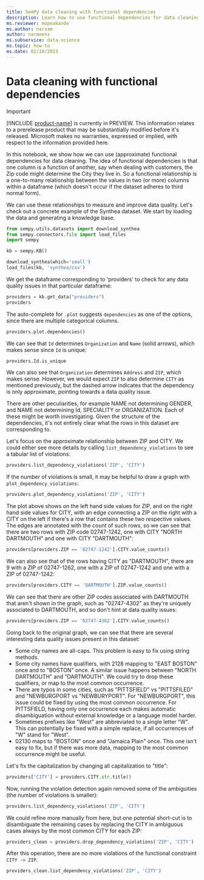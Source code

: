 ```yaml
---
title: SemPy data cleaning with functional dependencies
description: Learn how to use functional dependencies for data cleaning with
ms.reviewer: mopeakande
ms.author: narsam
author: narmeens
ms.subservice: data-science
ms.topic: how-to 
ms.date: 02/10/2023
---
```


# Data cleaning with functional dependencies

> [!IMPORTANT]
> [!INCLUDE [product-name](../includes/product-name.md)] is currently in PREVIEW. This information relates to a prerelease product that may be substantially modified before it's released. Microsoft makes no warranties, expressed or implied, with respect to the information provided here.

In this notebook, we show how we can use (approximate) functional dependencies for data cleaning. The idea of functional dependencies is that one column is a function of another, say when dealing with customers, the Zip code might determine the City they live in. So a functional relationship is a one-to-many relationship between the values in two (or more) columns within a dataframe (which doesn't occur if the dataset adheres to third normal form).

We can use these relationships to measure and improve data quality. Let's check out a concrete example of the Synthea dataset. We start by loading the data and generating a knowledge base.

```python
from sempy.utils.datasets import download_synthea
from sempy.connectors.file import load_files
import sempy

kb = sempy.KB()
```

```python
download_synthea(which='small')
load_files(kb, 'synthea/csv')
```

We get the dataframe corresponding to 'providers' to check for any data quality issues in that particular dataframe:

```python
providers = kb.get_data("providers")
providers
```

The auto-complete for `.plot` suggests `dependencies` as one of the options, since there are multiple categorical columns.

```python
providers.plot.dependencies()
```

We can see that `Id` determines `Organization` and `Name` (solid arrows), which makes sense since `Id` is unique:

```python
providers.Id.is_unique
```

We can also see that `Organization` determines `Address` and `ZIP`, which makes sense. However, we would expect `ZIP` to also determine `CITY` as mentioned previously, but the dashed arrow indicates that the dependency is only approximate, pointing towards a data quality issue.

There are other peculiarities, for example NAME not determining GENDER, and NAME not determining Id, SPECIALITY or ORGANIZATION. Each of these might be worth investigating. Given the structure of the dependencies, it's not entirely clear what the rows in this dataset are corresponding to.

Let's focus on the approximate relationship between ZIP and CITY. We could either see more details by calling `list_dependency_violations` to see a tabular list of violations:

```python
providers.list_dependency_violations('ZIP', 'CITY')
```

If the number of violations is small, it may be helpful to draw a graph with `plot_dependency_violations`:

```python
providers.plot_dependency_violations('ZIP', 'CITY')
```

The plot above shows on the left hand side values for ZIP, and on the right hand side values for CITY, with an edge connecting a ZIP on the right with a CITY on the left if there's a row that contains these two respective values. The edges are annotated with the count of such rows, so we can see that there are two rows with ZIP code 02747-1242, one with CITY "NORTH DARTMOUTH" and one with CITY "DARTMOUTH":

```python
providers[providers.ZIP == '02747-1242'].CITY.value_counts()
```

We can also see that of the rows having CITY as "DARTMOUTH", there are 9 with a ZIP of 02747-1262, one with a ZIP of 02747-1242 and one with a ZIP of 02747-1242:

```python
providers[providers.CITY == 'DARTMOUTH'].ZIP.value_counts()
```

We can see that there are other ZIP codes associated with DARTMOUTH that aren't shown in the graph, such as "02747-4302" as they're uniquely associated to DARTMOUTH, and so don't hint at data quality issues:

```python
providers[providers.ZIP == '02747-4302'].CITY.value_counts()
```

Going back to the original graph, we can see that there are several interesting data quality issues present in this dataset:

- Some city names are all-caps. This problem is easy to fix using string methods.
- Some city names have qualifiers, with 2128 mapping to "EAST BOSTON" once and to "BOSTON" once. A similar issue happens between "NORTH DARTMOUTH" and "DARTMOUTH". We could try to drop these qualifiers, or map to the most common occurrence.
- There are typos in some cities, such as "PITTSFIELD" vs "PITTSFILED" and "NEWBURGPORT vs "NEWBURYPORT". For "NEWBURGPORT", this issue could be fixed by using the most common occurrence. For PITTSFIELD, having only one occurrence each makes automatic disambiguation without external knowledge or a language model harder.
- Sometimes prefixes like "West" are abbreviated to a single letter "W". This can potentially be fixed with a simple replace, if all occurrences of "W" stand for "West".
- 02130 maps to "BOSTON" once and "Jamaica Plain" once. This one isn't easy to fix, but if there was more data, mapping to the most common occurrence might be useful.

Let's fix the capitalization by changing all capitalization to "title":

```python
providers['CITY'] = providers.CITY.str.title()
```

Now, running the violation detection again removed some of the ambiguities (the number of violations is smaller):

```python
providers.list_dependency_violations('ZIP', 'CITY')
```

We could refine more manually from here, but one potential short-cut is to disambiguate the remaining cases by replacing the CITY in ambiguous cases always by the most common CITY for each ZIP:

```python
providers_clean = providers.drop_dependency_violations('ZIP', 'CITY')
```

After this operation, there are no more violations of the functional constraint `CITY -> ZIP`.

```python
providers_clean.list_dependency_violations('ZIP', 'CITY')
```
